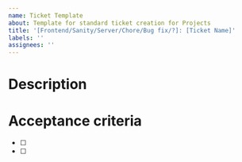 ```yaml
---
name: Ticket Template
about: Template for standard ticket creation for Projects
title: '[Frontend/Sanity/Server/Chore/Bug fix/?]: [Ticket Name]'
labels: ''
assignees: ''
---
```


# Description
<!-- Why do we need this? -->


# Acceptance criteria
<!-- What is the minimum that needs to be done for this to be considered complete? -->
<!-- What else would be nice to have? -->

- [ ]
- [ ]

